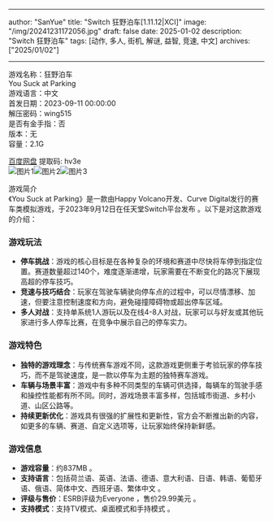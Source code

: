 
---
author: "SanYue"
title: "Switch 狂野泊车[1.11.12|XCI]"
image: "/img/20241231172056.jpg"
draft: false
date: 2025-01-02
description: "Switch 狂野泊车"
tags: [动作, 多人, 街机, 解谜, 益智, 竞速, 中文]
archives: ["2025/01/02"]

---

游戏名称：狂野泊车   
You Suck at Parking    
游戏语言：中文  
首发日期：2023-09-11 00:00:00  
解压密码：wing515  
是否有金手指：否  
版本：无   
容量：2.1G

[百度网盘](https://pan.baidu.com/s/1YGKidvELo2JR-4madvG1jQ) 提取码: hv3e  
![图片1](/img/4df4b1.jpg)![图片2](/img/336937.jpg)![图片3](/img/a27afe.jpg)  

游戏简介  
《You Suck at Parking》是一款由Happy Volcano开发、Curve Digital发行的赛车类模拟游戏，于2023年9月12日在任天堂Switch平台发布 。以下是对这款游戏的介绍：

### 游戏玩法
- **停车挑战**：游戏的核心目标是在各种复杂的环境和赛道中尽快将车停到指定位置。赛道数量超过140个，难度逐渐递增，玩家需要在不断变化的路况下展现高超的停车技巧。
- **竞速与技巧结合**：玩家在驾驶车辆驶向停车点的过程中，可以尽情漂移、加速，但要注意控制速度和方向，避免碰撞障碍物或超出停车区域。
- **多人对战**：支持单系统1人游玩以及在线4-8人对战，玩家可以与好友或其他玩家进行多人停车比赛，在竞争中展示自己的停车实力。

### 游戏特色
- **独特的游戏理念**：与传统赛车游戏不同，这款游戏更侧重于考验玩家的停车技巧，而不是驾驶速度，是一款以停车为主题的独特赛车游戏。
- **车辆与场景丰富**：游戏中有多种不同类型的车辆可供选择，每辆车的驾驶手感和操控性能都有所不同。同时，游戏场景丰富多样，包括城市街道、乡村小道、山区公路等。
- **持续更新优化**：游戏具有很强的扩展性和更新性，官方会不断推出新的内容，如更多的车辆、赛道、自定义选项等，让玩家始终保持新鲜感。

### 游戏信息
- **游戏容量**：约837MB 。
- **支持语言**：包括荷兰语、英语、法语、德语、意大利语、日语、韩语、葡萄牙语、俄语、简体中文、西班牙语、繁体中文 。
- **评级与售价**：ESRB评级为Everyone ，售价29.99美元 。
- **支持模式**：支持TV模式、桌面模式和手持模式 。
